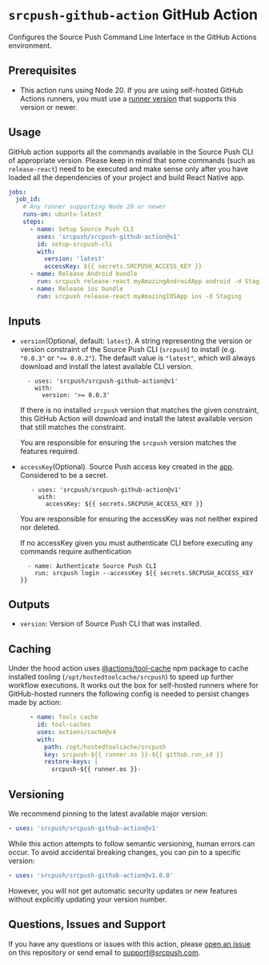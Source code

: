 # `srcpush-github-action` GitHub Action

Configures the Source Push Command Line Interface in the GitHub Actions environment.

## Prerequisites

- This action runs using Node 20. If you are using self-hosted GitHub Actions
    runners, you must use a [runner version](https://github.com/actions/virtual-environments) that supports this
    version or newer.

## Usage

GitHub action supports all the commands available in the Source Push CLI of appropriate version.
Please keep in mind that some commands (such as `release-react`) need to be executed and make sense only after you have
loaded all the dependencies of your project and build React Native app.

```yaml
jobs:
  job_id:
    # Any runner supporting Node 20 or newer
    runs-on: ubuntu-latest
    steps:
      - name: Setup Source Push CLI
        uses: 'srcpush/srcpush-github-action@v1'
        id: setup-srcpush-cli
        with:
          version: 'latest'
          accessKey: ${{ secrets.SRCPUSH_ACCESS_KEY }}
      - name: Release Android bundle
        run: srcpush release-react myAmazingAndroidApp android -d Staging
      - name: Release ios bundle
        run: srcpush release-react myAmazingIOSApp ios -d Staging
```

## Inputs

- `version`(Optional, default: `latest`).
    A string representing the version or version constraint of the Source Push CLI
    (`srcpush`) to install (e.g. `"0.0.3"` or `">= 0.0.2"`). The default
    value is `"latest"`, which will always download and install the latest
    available CLI version.

        - uses: 'srcpush/srcpush-github-action@v1'
          with:
            version: '>= 0.0.3'

    If there is no installed `srcpush` version that matches the given
    constraint, this GitHub Action will download and install the latest
    available version that still matches the constraint.

    You are responsible for ensuring the `srcpush` version matches the features required.

- `accessKey`(Optional). Source Push access key created in the [app](http://console.srcpush.com/). Considered to be a secret.

         - uses: 'srcpush/srcpush-github-action@v1'
           with:
             accessKey: ${{ secrets.SRCPUSH_ACCESS_KEY }}

    You are responsible for ensuring the accessKey was not neither expired nor deleted.

    If no accessKey given you must authenticate CLI before executing any commands require authentication

        - name: Authenticate Source Push CLI
          run: srcpush login --accessKey ${{ secrets.SRCPUSH_ACCESS_KEY }}

## Outputs

- `version`: Version of Source Push CLI that was installed.

## Caching

Under the hood action uses [@actions/tool-cache](https://www.npmjs.com/package/@actions/tool-cache) npm package to
cache installed tooling (`/opt/hostedtoolcache/srcpush`) to speed up further workflow executions.
It works out the box for self-hosted runners where for GitHub-hosted runners the following config is needed to persist
changes made by action:

```yaml
      - name: Tools cache
        id: tool-caches
        uses: actions/cache@v4
        with:
          path: /opt/hostedtoolcache/srcpush
          key: srcpush-${{ runner.os }}-${{ github.run_id }}
          restore-keys: |
            srcpush-${{ runner.os }}-
```

## Versioning

We recommend pinning to the latest available major version:

```yaml
- uses: 'srcpush/srcpush-github-action@v1'
```

While this action attempts to follow semantic versioning, human errors can occur.
To avoid accidental breaking changes, you can pin to a specific version:

```yaml
- uses: 'srcpush/srcpush-github-action@v1.0.0'
```

However, you will not get automatic security updates or new features without
explicitly updating your version number.

## Questions, Issues and Support

If you have any questions or issues with this action, please [open an issue](https://github.com/srcpush/srcpush-github-action/issues)
on this repository or send email to [support@srcpush.com](mailto:support@srcpush.com).
